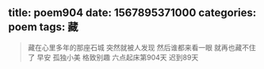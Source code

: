 title: poem904
date: 1567895371000
categories: poem
tags: 藏
---
> 藏在心里多年的那座石城
突然就被人发现
然后谁都来看一眼
就再也藏不住了
早安
孤独小美
格致别趣
六点起床第904天 迟到89天